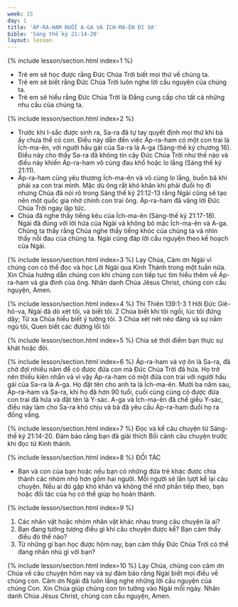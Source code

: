 ```yaml
---
week: 15
day: 1
title: 'ÁP-RA-HAM ĐUỔI A-GA VÀ ÍCH-MA-ÊN ĐI XA'
bible: 'Sáng thế ký 21:14-20'
layout: lesson
---
```



{% include lesson/section.html index=1 %}
- Trẻ em sẽ học được rằng Đức Chúa Trời biết mọi thứ về chúng ta.
- Trẻ em sẽ biết rằng Đức Chúa Trời luôn nghe lời cầu nguyện của chúng ta.
- Trẻ em sẽ hiểu rằng Đức Chúa Trời là Đấng cung cấp cho tất cả những nhu cầu của chúng ta.


{% include lesson/section.html index=2 %}
- Trước khi I-sắc được sinh ra, Sa-ra đã tự tay quyết định mọi thứ khi bà ấy chưa thể có con. Điều này dẫn đến việc Áp-ra-ham có một con trai là Ích-ma-ên, với người hầu gái của Sa-ra là A-ga (Sáng-thế ký  chương 16). Điều này cho thấy Sa-ra đã không tin cậy Đức Chúa Trời như thế nào và điều này khiến Áp-ra-ham vô cùng đau khổ hoặc lo lắng (Sáng thế ký 21:11).
- Áp-ra-ham cũng yêu thương Ích-ma-ên và vô cùng lo lắng, buồn bã khi phải xa con trai mình. Mặc dù ông rất khó khăn khi phải đuổi họ đi nhưng Chúa đã nói rõ trong Sáng thế ký 21:12-13 rằng Ngài cũng sẽ tạo nên một quốc gia nhờ chính con trai ông. Áp-ra-ham đã vâng lời Đức Chúa Trời ngay lập tức.
- Chúa đã nghe thấy tiếng kêu của Ích-ma-ên (Sáng-thế ký 21:17-18). Ngài đã đúng với lời hứa của Ngài và không bỏ mặc Ích-ma-ên và A-ga. Chúng ta thấy rằng Chúa nghe thấy tiếng khóc của chúng ta và nhìn thấy nỗi đau của chúng ta. Ngài cũng đáp lời cầu nguyện theo kế hoạch của Ngài.


{% include lesson/section.html index=3 %}
Lạy Chúa, Cảm ơn Ngài vì chúng con có thể đọc và học Lời Ngài qua Kinh Thánh trong một tuần nữa. Xin Chúa hướng dẫn chúng con khi chúng con tiếp tục tìm hiểu thêm về Áp-ra-ham và gia đình của ông. Nhân danh Chúa Jêsus Christ, chúng con cầu nguyện, Amen.


{% include lesson/section.html index=4 %}
Thi Thiên 139:1-3
1 Hỡi Đức Giê-hô-va, Ngài đã dò xét tôi, và biết tôi. 2 Chúa biết khi tôi ngồi, lúc tôi đứng dậy; Từ xa Chúa hiểu biết ý tưởng tôi. 3 Chúa xét nét nẻo đàng và sự nằm ngủ tôi, Quen biết các đường lối tôi


{% include lesson/section.html index=5 %}
Chia sẻ thời điểm bạn thực sự khát hoặc đói.


{% include lesson/section.html index=6 %}
Áp-ra-ham và vợ ôn là Sa-ra, đã chờ đợi nhiều năm để có được đứa con mà Đức Chúa Trời đã hứa. Họ trở nên thiếu kiên nhẫn và vì vậy Áp-ra-ham có một đứa con trai với người hầu gái của Sa-ra là A-ga. Họ đặt tên cho anh ta là Ích-ma-ên. Mười ba năm sau, Áp-ra-ham và Sa-ra, khi họ đã hơn 90 tuổi, cuối cùng cũng có được đứa con trai đã hứa và đặt tên là Y-sác. A-ga và Ích-ma-ên đã chế giễu Y-sác, điều này làm cho Sa-ra khó chịu và bà đã yêu cầu Áp-ra-ham đuổi họ ra đồng vắng.


{% include lesson/section.html index=7 %}
Đọc và kể câu chuyện từ Sáng-thế ký 21:14-20. Đảm bảo rằng bạn đã giải thích Bối cảnh câu chuyện trước khi đọc từ Kinh thánh.


{% include lesson/section.html index=8 %}
ĐỐI TÁC
- Bạn và con của bạn hoặc nếu bạn có những đứa trẻ khác được chia thành các nhóm nhỏ hơn gồm hai người. Mỗi người sẽ lần lượt kể lại câu chuyện. Nếu ai đó gặp khó khăn và không thể nhớ phần tiếp theo, bạn hoặc đối tác của họ có thể giúp họ hoàn thành.


{% include lesson/section.html index=9 %}
1. Các nhân vật hoặc nhóm nhân vật khác nhau trong câu chuyện là ai?
2. Bạn đang tưởng tượng điều gì khi câu chuyện được kể? Bạn cảm thấy điều đó thế nào?
3. Từ những gì bạn học được hôm nay, bạn cảm thấy Đức Chúa Trời có thể đang nhắn nhủ gì với bạn?


{% include lesson/section.html index=10 %}
Lạy Chúa, chúng con cảm ơn Chúa về câu chuyện hôm nay và sự đảm bảo rằng Ngài biết mọi  điều về chúng con. Cảm ơn Ngài đã luôn lắng nghe những lời cầu nguyện của chúng Con. Xin Chúa giúp chúng con tin tưởng vào Ngài mỗi ngày. Nhân danh Chúa Jêsus Christ, chúng con cầu nguyện, Amen.
